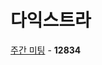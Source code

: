 # 다익스트라
[주간 미팅](https://github.com/wayandway/algorithms-cpp/blob/master/BOJ/Dijkstra/12834.cpp) - **12834** <br>